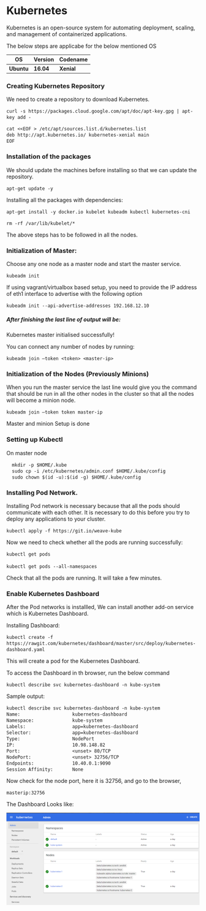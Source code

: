 # Kubernetes

Kubernetes is an open-source system for automating deployment, scaling, and management of containerized applications.

The below steps are applicabe for the below mentioned OS


| OS | Version | Codename |  
| --- | --- | -- |  
| **Ubuntu** | **16.04** | **Xenial** |  




### Creating Kubernetes Repository

We need to create a repository to download Kubernetes.

```
curl -s https://packages.cloud.google.com/apt/doc/apt-key.gpg | apt-key add -
```
```
cat <<EOF > /etc/apt/sources.list.d/kubernetes.list
deb http://apt.kubernetes.io/ kubernetes-xenial main
EOF
```


### Installation of the packages

We should update the machines before installing so that we can update the repository.
```
apt-get update -y
```
Installing all the packages with dependencies:
```
apt-get install -y docker.io kubelet kubeadm kubectl kubernetes-cni
```
```
rm -rf /var/lib/kubelet/*
```

The above steps has to be followed in all the nodes.
### Initialization of Master:

Choose any one node as a master node and start the master service.

```
kubeadm init 
```

If using vagrant/virtualbox  based setup, you need to provide the IP address of eth1 interface to advertise with the following option 

```
kubeadm init --api-advertise-addresses 192.168.12.10
```


##### After finishing the last line of output will be:

Kubernetes master initialised successfully!

You can connect any number of nodes by running:
```
kubeadm join –token <token> <master-ip>
```

### Initialization of the Nodes (Previously Minions)

When you run the master service the last line would give you the command that should be run in all the other nodes in the cluster so that all the nodes will become a minion node.

```
kubeadm join –token token master-ip
```

Master and minion Setup is done

### Setting up Kubectl 

On master node 

```
  mkdir -p $HOME/.kube
  sudo cp -i /etc/kubernetes/admin.conf $HOME/.kube/config
  sudo chown $(id -u):$(id -g) $HOME/.kube/config
```

### Installing Pod Network.

Installing Pod network is necessary because that all the pods should communicate with each other. It is necessary to do this before you try to deploy any applications to your cluster.

```
kubectl apply -f https://git.io/weave-kube
```

Now we need to check whether all the pods are running successfully:
```
kubectl get pods

kubectl get pods --all-namespaces
```

Check that all the pods are running.
It will take a few minutes.


### Enable Kubernetes Dashboard

After the Pod networks is installled, We can install another add-on service which is Kubernetes Dashboard.

Installing Dashboard:
```
kubectl create -f https://rawgit.com/kubernetes/dashboard/master/src/deploy/kubernetes-dashboard.yaml
```
This will create a pod for the Kubernetes Dashboard.


To access the Dashboard in th browser, run the below command
```
kubectl describe svc kubernetes-dashboard -n kube-system
```

Sample output:
```
kubectl describe svc kubernetes-dashboard -n kube-system
Name:                   kubernetes-dashboard
Namespace:              kube-system
Labels:                 app=kubernetes-dashboard
Selector:               app=kubernetes-dashboard
Type:                   NodePort
IP:                     10.98.148.82
Port:                   <unset> 80/TCP
NodePort:               <unset> 32756/TCP
Endpoints:              10.40.0.1:9090
Session Affinity:       None
```

Now check for the node port, here it is 32756, and go to the browser,

```
masterip:32756
```
The Dashboard Looks like:

![alt text](images/Kubernetes-Dashboard.png "Kubernetes Dashboard")
